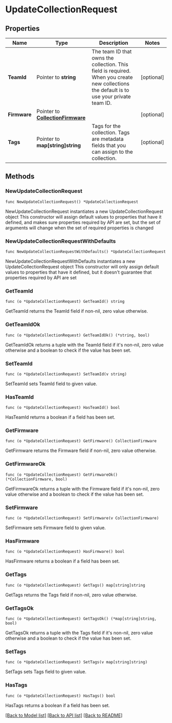 # UpdateCollectionRequest

## Properties

Name | Type | Description | Notes
------------ | ------------- | ------------- | -------------
**TeamId** | Pointer to **string** | The team ID that owns the collection. This field is required. When you create new collections the default is to use your private team ID. | [optional] 
**Firmware** | Pointer to [**CollectionFirmware**](CollectionFirmware.md) |  | [optional] 
**Tags** | Pointer to **map[string]string** | Tags for the collection. Tags are metadata fields that you can assign to the collection. | [optional] 

## Methods

### NewUpdateCollectionRequest

`func NewUpdateCollectionRequest() *UpdateCollectionRequest`

NewUpdateCollectionRequest instantiates a new UpdateCollectionRequest object
This constructor will assign default values to properties that have it defined,
and makes sure properties required by API are set, but the set of arguments
will change when the set of required properties is changed

### NewUpdateCollectionRequestWithDefaults

`func NewUpdateCollectionRequestWithDefaults() *UpdateCollectionRequest`

NewUpdateCollectionRequestWithDefaults instantiates a new UpdateCollectionRequest object
This constructor will only assign default values to properties that have it defined,
but it doesn't guarantee that properties required by API are set

### GetTeamId

`func (o *UpdateCollectionRequest) GetTeamId() string`

GetTeamId returns the TeamId field if non-nil, zero value otherwise.

### GetTeamIdOk

`func (o *UpdateCollectionRequest) GetTeamIdOk() (*string, bool)`

GetTeamIdOk returns a tuple with the TeamId field if it's non-nil, zero value otherwise
and a boolean to check if the value has been set.

### SetTeamId

`func (o *UpdateCollectionRequest) SetTeamId(v string)`

SetTeamId sets TeamId field to given value.

### HasTeamId

`func (o *UpdateCollectionRequest) HasTeamId() bool`

HasTeamId returns a boolean if a field has been set.

### GetFirmware

`func (o *UpdateCollectionRequest) GetFirmware() CollectionFirmware`

GetFirmware returns the Firmware field if non-nil, zero value otherwise.

### GetFirmwareOk

`func (o *UpdateCollectionRequest) GetFirmwareOk() (*CollectionFirmware, bool)`

GetFirmwareOk returns a tuple with the Firmware field if it's non-nil, zero value otherwise
and a boolean to check if the value has been set.

### SetFirmware

`func (o *UpdateCollectionRequest) SetFirmware(v CollectionFirmware)`

SetFirmware sets Firmware field to given value.

### HasFirmware

`func (o *UpdateCollectionRequest) HasFirmware() bool`

HasFirmware returns a boolean if a field has been set.

### GetTags

`func (o *UpdateCollectionRequest) GetTags() map[string]string`

GetTags returns the Tags field if non-nil, zero value otherwise.

### GetTagsOk

`func (o *UpdateCollectionRequest) GetTagsOk() (*map[string]string, bool)`

GetTagsOk returns a tuple with the Tags field if it's non-nil, zero value otherwise
and a boolean to check if the value has been set.

### SetTags

`func (o *UpdateCollectionRequest) SetTags(v map[string]string)`

SetTags sets Tags field to given value.

### HasTags

`func (o *UpdateCollectionRequest) HasTags() bool`

HasTags returns a boolean if a field has been set.


[[Back to Model list]](../README.md#documentation-for-models) [[Back to API list]](../README.md#documentation-for-api-endpoints) [[Back to README]](../README.md)


